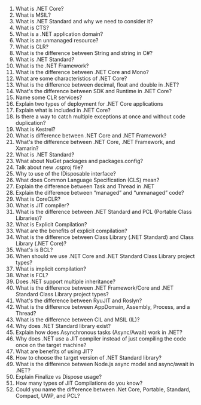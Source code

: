 1. What is .NET Core?
2. What is MSIL?
3. What is .NET Standard and why we need to consider it?
4. What is CTS?
5. What is a .NET application domain?
6. What is an unmanaged resource?
7. What is CLR?
8. What is the difference between String and string in C#?
9. What is .NET Standard?
10. What is the .NET Framework?
11. What is the difference between .NET Core and Mono?
12. What are some characteristics of .NET Core?
13. What is the difference between decimal, float and double in .NET?
14. What's the difference between SDK and Runtime in .NET Core?
15. Name some CLR services?
16. Explain two types of deployment for .NET Core applications
17. Explain what is included in .NET Core?
18. Is there a way to catch multiple exceptions at once and without code duplication?
19. What is Kestrel?
20. What is difference between .NET Core and .NET Framework?
21. What's the difference between .NET Core, .NET Framework, and Xamarin?
22. What is .NET Standard?
23. What about NuGet packages and packages.config?
24. Talk about new .csproj file?
25. Why to use of the IDisposable interface?
26. What does Common Language Specification (CLS) mean?
27. Explain the difference between Task and Thread in .NET
28. Explain the difference between “managed” and “unmanaged” code?
29. What is CoreCLR?
30. What is JIT compiler?
31. What is the difference between .NET Standard and PCL (Portable Class Libraries)?
32. What is Explicit Compilation?
33. What are the benefits of explicit compilation?
34. What is the difference between Class Library (.NET Standard) and Class Library (.NET Core)?
35. What's is BCL?
36. When should we use .NET Core and .NET Standard Class Library project types?
37. What is implicit compilation?
38. What is FCL?
39. Does .NET support multiple inheritance?
40. What is the difference between .NET Framework/Core and .NET Standard Class Library project types?
41. What's the difference between RyuJIT and Roslyn?
42. What is the difference between AppDomain, Assembly, Process, and a Thread?
43. What is the difference between CIL and MSIL (IL)?
44. Why does .NET Standard library exist?
45. Explain how does Asynchronous tasks (Async/Await) work in .NET?
46. Why does .NET use a JIT compiler instead of just compiling the code once on the target machine?
47. What are benefits of using JIT?
48. How to choose the target version of .NET Standard library?
49. What is the difference between Node.js async model and async/await in .NET?
50. Explain Finalize vs Dispose usage?
51. How many types of JIT Compilations do you know?
52. Could you name the difference between .Net Core, Portable, Standard, Compact, UWP, and PCL?
